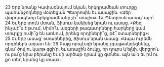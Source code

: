 23 Երբ նրանք Կափառնայում եկան, երկդրամեան տուրքը պահանջողները մօտեցան Պետրոսին եւ ասացին. «Ձեր վարդապետը երկդրամեանը չի՞ տալիս»: Եւ Պետրոսն ասաց՝ այո՛: 24 Եւ երբ տուն մտան, Յիսուս կանխեց նրան ու ասաց. «Քեզ ինչպէ՞ս է թւում, Սիմո՛ն. ազգերի թագաւորները հարկերը կամ տուրքը ումի՞ց են առնում, իրենց որդիների՞ց, թէ՞ օտարներից»: 25 Եւ երբ ասաց՝ օտարներից, Յիսուս նրան ասաց. «Ապա ուրեմն որդիներն ազատ են: 26 Բայց որպէսզի նրանց չգայթակղեցնենք, գնա՛ ծով ու կարթ գցի՛ր, եւ առաջին ձուկը, որ դուրս կ՚ելնի, վերցրո՛ւ ու բա՛ց նրա բերանը եւ մի արծաթ դրամ կը գտնես. այն ա՛ռ եւ իմ ու քո տեղ նրանց կը տաս»:
